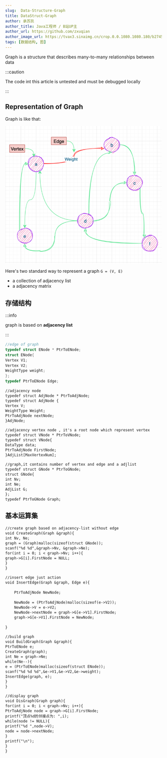 ```yaml
---
slug:  Data-Structure-Graph
title: DataStruct-Graph
author: 承苏凯
author_title: Java工程师 / B站UP主
author_url: https://github.com/zxuqian
author_image_url: https://tvax3.sinaimg.cn/crop.0.0.1080.1080.180/b2745d44ly8g8s4muqeggj20u00u0n0k.jpg?KID=imgbed,tva&Expires=1582389585&ssig=EvXmyu%2FXsX
tags: [数据结构, 图]
---
```


Graph is a structure that describes many-to-many relationships between data
<!-- truncate -->
:::caution

The code int this article is untested and must be debugged locally 

:::

## Representation of Graph
Graph is like that:

![Undirected Graph](./img/2021-01-24-12-30-36.png)

Here's two standard way to represent a graph `G = (V, E)`
- a collection of adjacency list
- a adjacency matrix

## 存储结构
:::info

graph is based on **adjacency list**

:::
```cpp
//edge of graph
typedef struct ENode * PtrToENode;
struct ENode{
Vertex V1;
Vertex V2;
WeightType weight;
};
typedef PtrToENode Edge;
```
```
//adjacency node
typedef struct AdjNode * PtrToAdjNode;
typedef struct AdjNode {
Vertex V;
WeightType Weight;
PtrToAdjNode nextNode;
}AdjNode;
```
```
//adjacency vertex node , it's a root node which represent vertex
typedef struct VNode * PtrToVNode;
typedef struct VNode{
DataType data;
PtrToAdjNode FirstNode;
}AdjList[MaxVertexNum];
```
```
//graph,it contains number of vertex and edge and a adjlist
typedef struct GNode * PtrToGNode;
struct GNode{
int Nv;
int Ne;
AdjList G;
};
typedef PtrToGNode Graph;
```

## 基本运算集
```
//create graph based on adjacency-list without edge
void CreateGraph(Graph &graph){
int Nv, Ne;
graph = (Graph)malloc(sizeof(struct GNode));
scanf("%d %d",&graph->Nv, &graph->Ne);
for(int i = 0; i < graph->Nv; i++){
graph->G[i].FirstNode = NULL;
}
}
```

```
//insert edge just action
void InsertEdge(Graph &graph, Edge e){

	PtrToAdjNode NewNode;
	
	NewNode = (PtrToAdjNode)malloc(sizeof(e->V2));
	NewNode->V = e->V2;
	NewNode->nextNode = graph->G[e->V1].FirstNode;
	graph->G[e->V1].FirstNode = NewNode;

}
```

```
//build graph
void BuildGraph(Graph &graph){
PtrToENode e;
CreateGraph(graph);
int Ne = graph->Ne;
while(Ne--){
e = (PtrToENode)malloc(sizeof(struct ENode));
scanf("%d %d %d",&e->V1,&e->V2,&e->weight);
InsertEdge(graph, e);
}
}
```
```
//display graph
void DisGraph(Graph graph){
for(int i = 0; i < graph->Nv; i++){
PtrToAdjNode node = graph->G[i].FirstNode;
printf("顶点%d的邻接点为: ",i);
while(node != NULL){
printf("%d ",node->V);
node = node->nextNode;
}
printf("\n");
}
}
```

